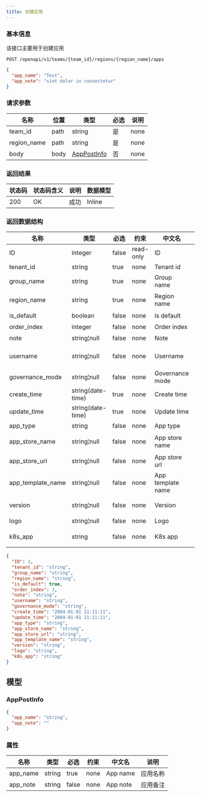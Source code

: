 ```yaml
---
title: 创建应用
---
```


### 基本信息
该接口主要用于创建应用

```shell title="请求路径"
POST /openapi/v1/teams/{team_id}/regions/{region_name}/apps 
```

```json title="Body 请求体示例"
{
  "app_name": "Test",
  "app_note": "sint dolor in consectetur"
}
```

### 请求参数

| 名称        | 位置 | 类型                              | 必选 | 说明 |
| ----------- | ---- | --------------------------------- | ---- | ---- |
| team_id     | path | string                            | 是   | none |
| region_name | path | string                            | 是   | none |
| body        | body | [AppPostInfo](#schemaapppostinfo) | 否   | none |

### 返回结果

|状态码|状态码含义|说明|数据模型|
|---|---|---|---|
|200|OK|成功|Inline|

### 返回数据结构

| 名称              | 类型              | 必选  | 约束      | 中文名            | 说明                      |
| ----------------- | ----------------- | ----- | --------- | ----------------- | ------------------------- |
| ID                | integer           | false | read-only | ID                | none                      |
| tenant_id         | string            | true  | none      | Tenant id         | 租户id                    |
| group_name        | string            | true  | none      | Group name        | 组名                      |
| region_name       | string            | true  | none      | Region name       | 区域中心名称              |
| is_default        | boolean           | false | none      | Is default        | 默认组件                  |
| order_index       | integer           | false | none      | Order index       | 应用排序                  |
| note              | string¦null       | false | none      | Note              | 备注                      |
| username          | string¦null       | false | none      | Username          | the username of principal |
| governance_mode   | string¦null       | false | none      | Governance mode   | governance mode           |
| create_time       | string(date-time) | true  | none      | Create time       | 创建时间                  |
| update_time       | string(date-time) | true  | none      | Update time       | 更新时间                  |
| app_type          | string            | false | none      | App type          | 应用类型                  |
| app_store_name    | string¦null       | false | none      | App store name    | 应用商店名称              |
| app_store_url     | string¦null       | false | none      | App store url     | 应用商店 URL              |
| app_template_name | string¦null       | false | none      | App template name | 应用模板名称              |
| version           | string¦null       | false | none      | Version           | Helm 应用版本             |
| logo              | string¦null       | false | none      | Logo              | 应用logo                  |
| k8s_app           | string            | false | none      | K8s app           | 集群内应用名称            |

```json title="响应示例"
{
  "ID": 3,
  "tenant_id": "string",
  "group_name": "string",
  "region_name": "string",
  "is_default": true,
  "order_index": 3,
  "note": "string",
  "username": "string",
  "governance_mode": "string",
  "create_time": "2004-01-01 11:11:11",
  "update_time": "2004-01-01 11:11:11",
  "app_type": "string",
  "app_store_name": "string",
  "app_store_url": "string",
  "app_template_name": "string",
  "version": "string",
  "logo": "string",
  "k8s_app": "string"
}
```

## 模型

### AppPostInfo<a id="schemaapppostinfo"></a>

```json
{
  "app_name": "string",
  "app_note": ""
}
```

### 属性

| 名称     | 类型   | 必选  | 约束 | 中文名   | 说明     |
| -------- | ------ | ----- | ---- | -------- | -------- |
| app_name | string | true  | none | App name | 应用名称 |
| app_note | string | false | none | App note | 应用备注 |
